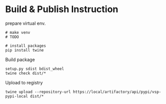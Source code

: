 # Build & Publish Instruction

prepare virtual env.

```shell
# make venv
# TODO

# install packages
pip install twine
```

Build package

```shell
setup.py sdist bdist_wheel
twine check dist/*
```

Upload to registry

```shell
twine upload --repository-url https://local/artifactory/api/pypi/vsp-pypi-local dist/*
```
